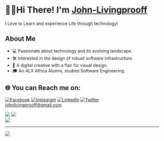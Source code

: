 # 👋🏾Hi There! I'm [John-Livingprooff](https://johnlivingprooff.vercel.app)

I Love to Learn and experience Life through technology!

## About Me

- 💻 Passionate about technology and its evolving landscape.
- 🛠️ Interested in the design of robust software infrastructure.
- 🎨 A digital creative with a flair for visual design.
- 🎓 An ALX Africa Alumni, studied Software Engineering.


## 🌐 You can Reach me on:

[![Facebook](https://img.shields.io/badge/Facebook-%231877F2.svg?logo=Facebook&logoColor=white)](https://facebook.com/johnlivingprooff) [![Instagram](https://img.shields.io/badge/Instagram-%23E4405F.svg?logo=Instagram&logoColor=white)](https://instagram.com/johnlivingprooff) [![LinkedIn](https://img.shields.io/badge/LinkedIn-%230077B5.svg?logo=linkedin&logoColor=white)](https://linkedin.com/in/johnlivingprooff) [![Twitter](https://img.shields.io/badge/Twitter-%231DA1F2.svg?logo=Twitter&logoColor=white)](https://twitter.com/ola0luwajj) <br/>
johnlivingprooff@gmail.com


![](https://github-readme-streak-stats.herokuapp.com/?user=johnlivingprooff&theme=dark&hide_border=true)
![](https://github-readme-stats.vercel.app/api/top-langs/?username=johnlivingprooff&theme=dark&hide_border=true&include_all_commits=true&count_private=true&layout=compact)<br/>
![](https://github-readme-stats.vercel.app/api?username=johnlivingprooff&theme=dark&hide_border=true&include_all_commits=true&count_private=true)

---
[![](https://visitcount.itsvg.in/api?id=johnlivingprooff&label=Profile%20Views&color=2&icon=5&pretty=true)](https://visitcount.itsvg.in)

